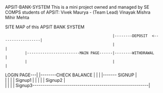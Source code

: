 APSIT-BANK-SYSTEM
This is a mini project owned and managed by SE COMPS students of APSIT:
Vivek Maurya - (Team Lead)
Vinayak Mishra
Mihir Mehta


SITE MAP of this APSIT BANK SYSTEM

                                                     |--------DEPOSIT  <------------------|                    
                                                     |                                    |
             |------------------------MAIN PAGE------|--------WITHDRAWAL                  |
             |                                       |                                    |
LOGIN PAGE---|                                       |--------CHECK BALANCE               |
             |                                                                            |
             |------- SIGNUP                                                              |                      
                        |                                                                 |
                        |                                                                 |
                        Signup1                                                           |
                        |                                                                 |
                        |                                                                 |
                        Signup2                                                           |    
                        |                                                                 |
                        |                                                                 |
                        Signup3-----------------------------------------------------------|